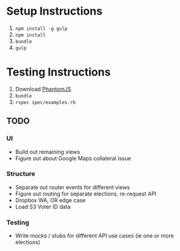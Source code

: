 # Setup Instructions

1. `npm install -g gulp`
2. `npm install`
3. `bundle`
4. `gulp`

# Testing Instructions

1. Download [PhantomJS](http://phantomjs.org/download.html)
2. `bundle`
3. `rspec spec/examples.rb`


## TODO

### UI
* Build out remaining views
* Figure out about Google Maps collateral issue

### Structure
* Separate out router events for different views
* Figure out routing for separate elections, re-request API
* Dropbox WA, OR edge case
* Load S3 Voter ID data

### Testing
* Write mocks / stubs for different API use cases (ie one or more elections)